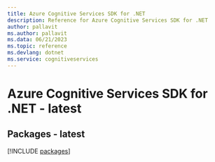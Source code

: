 ```yaml
---
title: Azure Cognitive Services SDK for .NET
description: Reference for Azure Cognitive Services SDK for .NET
author: pallavit
ms.author: pallavit
ms.data: 06/21/2023
ms.topic: reference
ms.devlang: dotnet
ms.service: cognitiveservices
---
```

# Azure Cognitive Services SDK for .NET - latest
## Packages - latest
[!INCLUDE [packages](cognitive-services-index.md)]